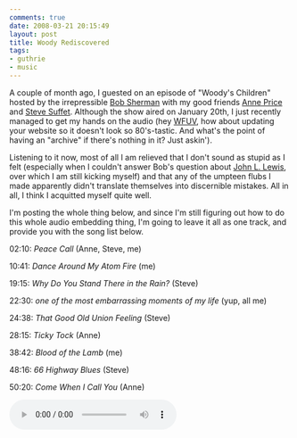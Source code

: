 ```yaml
---
comments: true
date: 2008-03-21 20:15:49
layout: post
title: Woody Rediscovered
tags:
- guthrie
- music
---
```


A couple of month ago, I guested on an episode of "Woody's Children" hosted by the irrepressible [Bob Sherman](http://www.wfuv.org/about/staff/sherman.html) with my good friends [Anne Price](http://members.aol.com/aeprice/index.html) and [Steve Suffet](http://suffet.home.att.net/). Although the show aired on January 20th, I just recently managed to get my hands on the audio (hey [WFUV](http://www.wfuv.org/), how about updating your website so it doesn't look so 80's-tastic.  And what's the point of having an "archive" if there's nothing in it?  Just askin').<!-- more -->

Listening to it now, most of all I am relieved that I don't sound as stupid as I felt (especially when I couldn't answer Bob's question about [John L. Lewis](http://en.wikipedia.org/wiki/John_L_Lewis), over which I am still kicking myself) and that any of the umpteen flubs I made apparently didn't translate themselves into discernible mistakes.  All in all, I think I acquitted myself quite well.

I'm posting the whole thing below, and since I'm still figuring out how to do this whole audio embedding thing, I'm going to leave it all as one track, and provide you with the song list below.

02:10: _Peace Call_ (Anne, Steve, me)

10:41: _Dance Around My Atom Fire_ (me)

19:15: _Why Do You Stand There in the Rain?_ (Steve)

22:30: _one of the most embarrassing moments of my life_ (yup, all me)

24:38: _That Good Old Union Feeling_ (Steve)

28:15: _Ticky Tock_ (Anne)

38:42: _Blood of the Lamb_ (me)

48:16: _66 Highway Blues_ (Steve)

50:20: _Come When I Call You_ (Anne)


<audio controls="controls">
  <source type="audio/mp3" src="{{rooturl}}/img/blog/audio/WoodyRediscovered.mp3"></source>
  <p>Your browser does not support the audio element.</p>
</audio>
